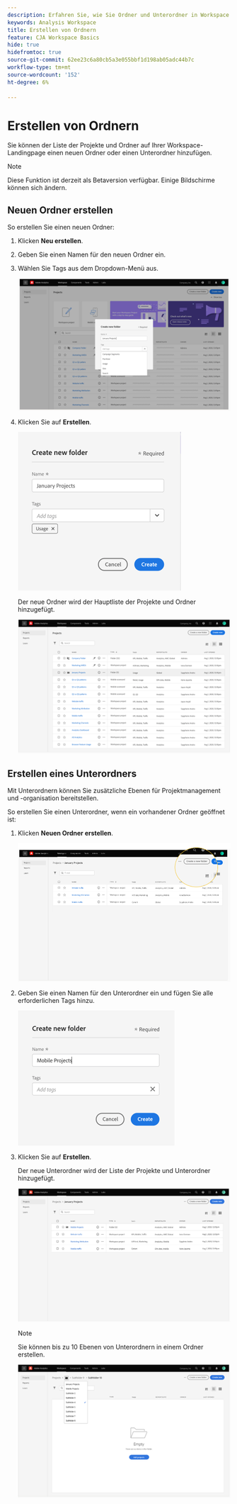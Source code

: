 ```yaml
---
description: Erfahren Sie, wie Sie Ordner und Unterordner in Workspace erstellen.
keywords: Analysis Workspace
title: Erstellen von Ordnern
feature: CJA Workspace Basics
hide: true
hidefromtoc: true
source-git-commit: 62ee23c6a80cb5a3e055bbf1d198ab05adc44b7c
workflow-type: tm+mt
source-wordcount: '152'
ht-degree: 6%

---
```



# Erstellen von Ordnern

Sie können der Liste der Projekte und Ordner auf Ihrer Workspace-Landingpage einen neuen Ordner oder einen Unterordner hinzufügen.

>[!NOTE]
>
>Diese Funktion ist derzeit als Betaversion verfügbar. Einige Bildschirme können sich ändern.

## Neuen Ordner erstellen

So erstellen Sie einen neuen Ordner:

1. Klicken **Neu erstellen**.

1. Geben Sie einen Namen für den neuen Ordner ein.

1. Wählen Sie Tags aus dem Dropdown-Menü aus.

   ![](/help/analysis-workspace/build-workspace-project/assets/select-tags.png)

1. Klicken Sie auf **Erstellen**.

   ![](/help/analysis-workspace/build-workspace-project/assets/create.png)

   Der neue Ordner wird der Hauptliste der Projekte und Ordner hinzugefügt.

   ![](/help/analysis-workspace/build-workspace-project/assets/create-new-listed.png)

## Erstellen eines Unterordners

Mit Unterordnern können Sie zusätzliche Ebenen für Projektmanagement und -organisation bereitstellen.

So erstellen Sie einen Unterordner, wenn ein vorhandener Ordner geöffnet ist:

1. Klicken **Neuen Ordner erstellen**.

   ![](/help/analysis-workspace/build-workspace-project/assets/create-subfolder2.png)

1. Geben Sie einen Namen für den Unterordner ein und fügen Sie alle erforderlichen Tags hinzu.

   ![](/help/analysis-workspace/build-workspace-project/assets/create-subfolder-name.png)

1. Klicken Sie auf **Erstellen**.

   Der neue Unterordner wird der Liste der Projekte und Unterordner hinzugefügt.

   ![](/help/analysis-workspace/build-workspace-project/assets/create-subfolder-added.png)

   >[!NOTE]
   >
   >Sie können bis zu 10 Ebenen von Unterordnern in einem Ordner erstellen.

   ![](/help/analysis-workspace/build-workspace-project/assets/create-subfolder-limit.png)
